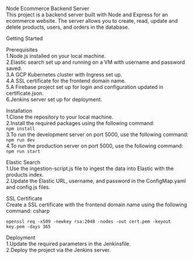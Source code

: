 Node Ecommerce Backend Server\
This project is a backend server built with Node and Express for an ecommerce website. The server allows you to create, read, update and delete products, users, and orders in the database.

Getting Started

Prerequisites\
1.Node.js installed on your local machine.\
2.Elastic search set up and running on a VM with username and password saved.\
3.A GCP Kubernetes cluster with Ingress set up.\
4.A SSL certificate for the frontend domain name.\
5.A Firebase project set up for login and configuration updated in certificate.json.\
6.Jenkins server set up for deployment.

Installation\
1.Clone the repository to your local machine.\
2.Install the required packages using the following command:\
`npm install`\
3.To run the development server on port 5000, use the following command:\
`npm run dev`\
4.To run the production server on port 5000, use the following command:\
`npm run start`

Elastic Search\
1.Use the ingestion-script.js file to ingest the data into Elastic with the products index.\
2.Update the Elastic URL, username, and password in the ConfigMap.yaml and config.js files.

SSL Certificate\
Create a SSL certificate with the frontend domain name using the following command:
csharp

`openssl req -x509 -newkey rsa:2048 -nodes -out cert.pem -keyout key.pem -days 365`

Deployment\
1.Update the required parameters in the Jenkinsfile.\
2.Deploy the project via the Jenkins server.